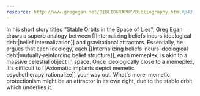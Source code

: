 ```yaml
---
resource: http://www.gregegan.net/BIBLIOGRAPHY/Bibliography.html#p43
---
```


In his short story titled "Stable Orbits in the Space of Lies", Greg Egan draws a superb analogy between [[Internalizing beliefs incurs ideological debt|belief internalization]] and gravitational attractors. Essentially, he argues that each ideology, each [[Internalizing beliefs incurs ideological debt|mutually-reinforcing belief structure]], each memeplex, is akin to a massive celestial object in space. Once ideologically close to a memeplex, it's difficult to [[Axiomatic implants depict memetic psychotherapy|rationalize]] your way out. What's more, memetic protectionism might be an attractor in its own right, due to the stable orbit which underlies it. 